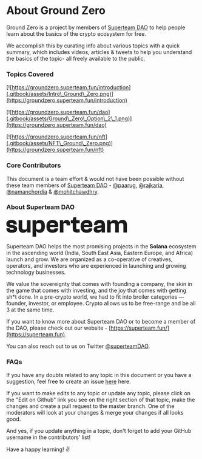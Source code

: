# About Ground Zero



Ground Zero is a project by members of [Superteam DAO](https://superteam.fun) to help people learn about the basics of the crypto ecosystem for free.

We accomplish this by curating info about various topics with a quick summary, which includes videos, articles & tweets to help you understand the basics of the topic- all freely available to the public.

### Topics Covered

[![https://groundzero.superteam.fun/introduction](.gitbook/assets/Intro\_Ground\_Zero.png)](https://groundzero.superteam.fun/introduction)

[![https://groundzero.superteam.fun/dao](.gitbook/assets/Ground\_Zero\_Option\_2\_1.png)](https://groundzero.superteam.fun/dao)

[![https://groundzero.superteam.fun/nft](.gitbook/assets/NFT\_Ground\_Zero.png)](https://groundzero.superteam.fun/nft)

### Core Contributors

This document is a team effort & would not have been possible without these team members of [Superteam DAO](https://superteam.fun) - [@paarug](https://github.com/paarugsethi), [@rajkaria](https://github.com/rajkaria), [@namanchordia](https://github.com/namanchordia) & [@mohitchawdhry](https://github.com/mohitchawdhry).

### About Superteam DAO

![](.gitbook/assets/superteam.png)

Superteam DAO helps the most promising projects in the **Solana** ecosystem in the ascending world (India, South East Asia, Eastern Europe, and Africa) launch and grow. We are organized as a co-operative of creatives, operators, and investors who are experienced in launching and growing technology businesses.

We value the sovereignty that comes with founding a company, the skin in the game that comes with investing, and the joy that comes with getting sh\*t done. In a pre-crypto world, we had to fit into broiler categories — founder, investor, or employee. Crypto allows us to be free-range and be all 3 at the same time.

If you want to know more about Superteam DAO or to become a member of the DAO, please check out our website - [https://superteam.fun/](https://superteam.fun).

You can also reach out to us on Twitter [@superteamDAO](https://twitter.com/SuperteamDAO).

### FAQs

If you have any doubts related to any topic in this document or you have a suggestion, feel free to create an issue [here](https://github.com/SuperteamDAO/ground-zero/issues) here.

If you want to make edits to any topic or update any topic, please click on the "Edit on Github" link you see on the right section of that topic, make the changes and create a pull request to the master branch. One of the moderators will look at your changes & merge your changes if all looks good.

And yes, if you update anything in a topic, don't forget to add your GitHub username in the contributors' list!

Have a happy learning! ✌️

